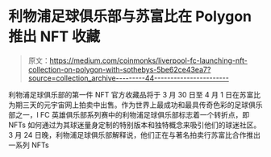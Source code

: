 # 利物浦足球俱乐部与苏富比在 Polygon 推出 NFT 收藏

> 原文：<https://medium.com/coinmonks/liverpool-fc-launching-nft-collection-on-polygon-with-sothebys-5be62ce43ea7?source=collection_archive---------44----------------------->

利物浦足球俱乐部的第一件 NFT 官方收藏品将于 3 月 30 日至 4 月 1 日在苏富比为期三天的元宇宙网上拍卖中出售。作为世界上最成功和最具传奇色彩的足球俱乐部之一，l FC 英雄俱乐部系列赛中的利物浦足球俱乐部标志着一个转折点，即 NFTs 如何通过为其球迷量身定制的特别版本和独特概念来吸引他们的球迷社区。3 月 24 日晚，利物浦足球俱乐部解释说，他们正在与著名拍卖行苏富比合作推出一系列 NFTs